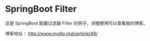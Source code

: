 # SpringBoot Filter

这是 SpringBoot 配置过滤器 Filter 的例子，详细使用可以查看我的博客。

博客地址： http://www.mydlq.club/article/48/